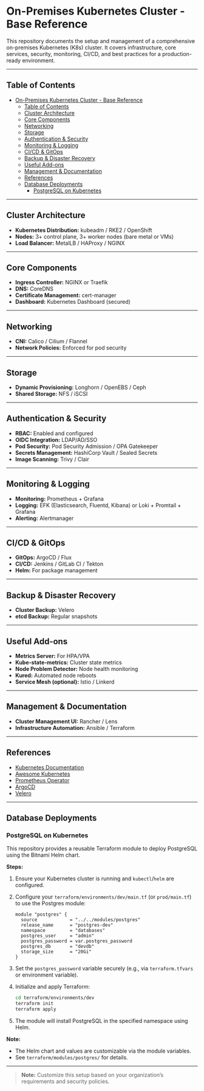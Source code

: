 # On-Premises Kubernetes Cluster - Base Reference

This repository documents the setup and management of a comprehensive on-premises Kubernetes (K8s) cluster. It covers infrastructure, core services, security, monitoring, CI/CD, and best practices for a production-ready environment.

---

## Table of Contents

- [On-Premises Kubernetes Cluster - Base Reference](#on-premises-kubernetes-cluster---base-reference)
  - [Table of Contents](#table-of-contents)
  - [Cluster Architecture](#cluster-architecture)
  - [Core Components](#core-components)
  - [Networking](#networking)
  - [Storage](#storage)
  - [Authentication \& Security](#authentication--security)
  - [Monitoring \& Logging](#monitoring--logging)
  - [CI/CD \& GitOps](#cicd--gitops)
  - [Backup \& Disaster Recovery](#backup--disaster-recovery)
  - [Useful Add-ons](#useful-add-ons)
  - [Management \& Documentation](#management--documentation)
  - [References](#references)
  - [Database Deployments](#database-deployments)
    - [PostgreSQL on Kubernetes](#postgresql-on-kubernetes)

---

## Cluster Architecture

- **Kubernetes Distribution:** kubeadm / RKE2 / OpenShift
- **Nodes:** 3+ control plane, 3+ worker nodes (bare metal or VMs)
- **Load Balancer:** MetalLB / HAProxy / NGINX

---

## Core Components

- **Ingress Controller:** NGINX or Traefik
- **DNS:** CoreDNS
- **Certificate Management:** cert-manager
- **Dashboard:** Kubernetes Dashboard (secured)

---

## Networking

- **CNI:** Calico / Cilium / Flannel
- **Network Policies:** Enforced for pod security

---

## Storage

- **Dynamic Provisioning:** Longhorn / OpenEBS / Ceph
- **Shared Storage:** NFS / iSCSI

---

## Authentication & Security

- **RBAC:** Enabled and configured
- **OIDC Integration:** LDAP/AD/SSO
- **Pod Security:** Pod Security Admission / OPA Gatekeeper
- **Secrets Management:** HashiCorp Vault / Sealed Secrets
- **Image Scanning:** Trivy / Clair

---

## Monitoring & Logging

- **Monitoring:** Prometheus + Grafana
- **Logging:** EFK (Elasticsearch, Fluentd, Kibana) or Loki + Promtail + Grafana
- **Alerting:** Alertmanager

---

## CI/CD & GitOps

- **GitOps:** ArgoCD / Flux
- **CI/CD:** Jenkins / GitLab CI / Tekton
- **Helm:** For package management

---

## Backup & Disaster Recovery

- **Cluster Backup:** Velero
- **etcd Backup:** Regular snapshots

---

## Useful Add-ons

- **Metrics Server:** For HPA/VPA
- **Kube-state-metrics:** Cluster state metrics
- **Node Problem Detector:** Node health monitoring
- **Kured:** Automated node reboots
- **Service Mesh (optional):** Istio / Linkerd

---

## Management & Documentation

- **Cluster Management UI:** Rancher / Lens
- **Infrastructure Automation:** Ansible / Terraform

---

## References

- [Kubernetes Documentation](https://kubernetes.io/docs/)
- [Awesome Kubernetes](https://github.com/ramitsurana/awesome-kubernetes)
- [Prometheus Operator](https://github.com/prometheus-operator/prometheus-operator)
- [ArgoCD](https://argo-cd.readthedocs.io/en/stable/)
- [Velero](https://velero.io/)

---

## Database Deployments

### PostgreSQL on Kubernetes

This repository provides a reusable Terraform module to deploy PostgreSQL using the Bitnami Helm chart.

**Steps:**

1. Ensure your Kubernetes cluster is running and `kubectl`/`helm` are configured.
2. Configure your `terraform/environments/dev/main.tf` (or `prod/main.tf`) to use the Postgres module:

   ```hcl
   module "postgres" {
     source            = "../../modules/postgres"
     release_name      = "postgres-dev"
     namespace         = "databases"
     postgres_user     = "admin"
     postgres_password = var.postgres_password
     postgres_db       = "devdb"
     storage_size      = "20Gi"
   }
   ```

3. Set the `postgres_password` variable securely (e.g., via `terraform.tfvars` or environment variable).
4. Initialize and apply Terraform:

   ```sh
   cd terraform/environments/dev
   terraform init
   terraform apply
   ```

5. The module will install PostgreSQL in the specified namespace using Helm.

**Note:**  
- The Helm chart and values are customizable via the module variables.
- See `terraform/modules/postgres/` for details.

---

> **Note:** Customize this setup based on your organization’s requirements and security policies.
